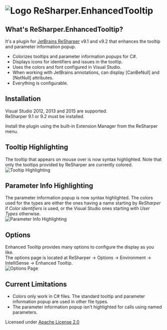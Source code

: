 ![Logo](https://raw.github.com/MrJul/ReSharper.EnhancedTooltip/master/Logo/Logo32.png "Logo") ReSharper.EnhancedTooltip
======

What's ReSharper.EnhancedTooltip?
--------------
It's a plugin for [JetBrains ReSharper](http://www.jetbrains.com/resharper/) v9.1 and v9.2 that enhances the tooltip and parameter information popup.  

- Colorizes tooltips and parameter information popups for C#.
- Displays icons for identifiers and issues in the tooltip.
- Uses the colors and font configured in Visual Studio.
- When working with JetBrains annotations, can display [CanBeNull] and [NotNull] attributes.
- Everything is configurable.

Installation
------------
Visual Studio 2012, 2013 and 2015 are supported.  
ReSharper 9.1 or 9.2 must be installed.  

Install the plugin using the built-in Extension Manager from the ReSharper menu.  

Tooltip Highlighting
--------------------
The tooltip that appears on mouse over is now syntax highlighted. Note that only the tooltips provided by ReSharper are currently colored.  
![Tooltip Highlighting](https://raw.github.com/MrJul/ReSharper.EnhancedTooltip/master/Screenshots/Tooltip.png "Tooltip Highlighting")

Parameter Info Highlighting
---------------------------
The parameter information popup is now syntax highlighted.
The colors used for the types are either the ones having a name starting by _ReSharper_ if _Color identifiers_ is used, or the Visual Studio ones starting with _User Types_ otherwise.  
![Parameter Info Highlighting](https://raw.github.com/MrJul/ReSharper.EnhancedTooltip/master/Screenshots/ParameterInfo.png "Parameter Info Highlighting")

Options
-------
Enhanced Tooltip provides many options to configure the display as you like.  
The options page is located at ReSharper → Options → Environment → IntelliSense → Enhanced Tooltip.  
![Options Page](https://raw.github.com/MrJul/ReSharper.EnhancedTooltip/master/Screenshots/Options.png "Options Page")

Current Limitations
-----------
- Colors only work in C# files. The standard tooltip and parameter information popup are used in other file types.  
- The parameter information popup isn't highlighted for calls using named parameters.  

Licensed under [Apache License 2.0](http://www.apache.org/licenses/LICENSE-2.0)
